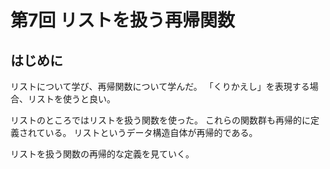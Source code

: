 第7回 リストを扱う再帰関数
==========================

はじめに
--------

リストについて学び、再帰関数について学んだ。
「くりかえし」を表現する場合、リストを使うと良い。

リストのところではリストを扱う関数を使った。
これらの関数群も再帰的に定義されている。
リストというデータ構造自体が再帰的である。

リストを扱う関数の再帰的な定義を見ていく。
